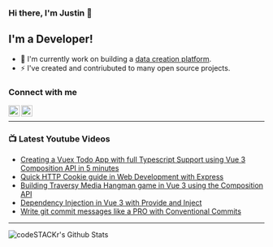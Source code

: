 ### Hi there, I'm Justin 👋

## I'm a Developer!

- 🔭 I'm currently work on building a [data creation platform](https://datatorch.io).
- ⚡ I've created and contriubuted to many open source projects.

### Connect with me

[<img align="left" alt="jsbroks | YouTube" width="22px" src="https://cdn.jsdelivr.net/npm/simple-icons@v3/icons/youtube.svg" />][youtube]
[<img align="left" alt="jsbroks | LinkedIn" width="22px" src="https://cdn.jsdelivr.net/npm/simple-icons@v3/icons/linkedin.svg" />][linkedin]

<br />

---

### 📺 Latest Youtube Videos

<!-- YOUTUBE:START -->
- [Creating a Vuex Todo App with full Typescript Support using Vue 3 Composition API in 5 minutes](https://www.youtube.com/watch?v=EeaYWLNXAwQ)
- [Quick HTTP Cookie guide in Web Development with Express](https://www.youtube.com/watch?v=hzMqeeGgtBA)
- [Building Traversy Media Hangman game in Vue 3 using the Composition API](https://www.youtube.com/watch?v=8zXvmmn9qVo)
- [Dependency Injection in Vue 3 with Provide and Inject](https://www.youtube.com/watch?v=dOxjzgZpTfk)
- [Write git commit messages like a PRO with Conventional Commits](https://www.youtube.com/watch?v=OJqUWvmf4gg)
<!-- YOUTUBE:END -->

---

<img align="center" alt="codeSTACKr's Github Stats" src="https://github-readme-stats.vercel.app/api?username=jsbroks&show_icons=true&hide_border=true" >


[youtube]: https://www.youtube.com/channel/UCro4e-xxAYrgwt5cOccnE0A
[github]: https://www.github.com/jsbroks
[linkedin]: https://www.linkedin.com/in/jsbroks/
